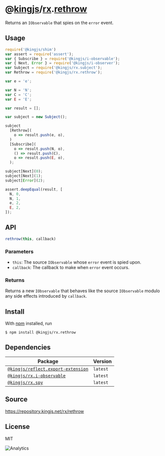 # @[kingjs][@kingjs]/[rx][ns0].[rethrow][ns1]
Returns an `IObservable` that spies on the `error` event.
## Usage
```js
require('@kingjs/shim')
var assert = require('assert');
var { Subscribe } = require('@kingjs/i-observable');
var { Next, Error } = require('@kingjs/i-observer');
var Subject = require('@kingjs/rx.subject');
var Rethrow = require('@kingjs/rx.rethrow');

var e = 'e';

var N = 'N';
var C = 'C';
var E = 'E';

var result = [];

var subject = new Subject();

subject
  [Rethrow](
    o => result.push(e, o),
  )
  [Subscribe](
    o => result.push(N, o),
    () => result.push(C),
    o => result.push(E, o),
  );

subject[Next](0);
subject[Next](1);
subject[Error](2);

assert.deepEqual(result, [
  N, 0, 
  N, 1, 
  e, 2,
  E, 2,
]);
```

## API
```ts
rethrow(this, callback)
```

### Parameters
- `this`: The source `IObservable` whose `error` event is spied upon.
- `callback`: The callback to make when `error` event occurs.
### Returns
Returns a new `IObservable` that behaves like the source `IObservable` modulo any side effects introduced by `callback`.


## Install
With [npm](https://npmjs.org/) installed, run
```
$ npm install @kingjs/rx.rethrow
```
## Dependencies
|Package|Version|
|---|---|
|[`@kingjs/reflect.export-extension`](https://www.npmjs.com/package/@kingjs/reflect.export-extension)|`latest`|
|[`@kingjs/rx.i-observable`](https://www.npmjs.com/package/@kingjs/rx.i-observable)|`latest`|
|[`@kingjs/rx.spy`](https://www.npmjs.com/package/@kingjs/rx.spy)|`latest`|
## Source
https://repository.kingjs.net/rx/rethrow
## License
MIT

![Analytics](https://analytics.kingjs.net/rx/rethrow)

[@kingjs]: https://www.npmjs.com/package/kingjs
[ns0]: https://www.npmjs.com/package/@kingjs/rx
[ns1]: https://www.npmjs.com/package/@kingjs/rx.rethrow
